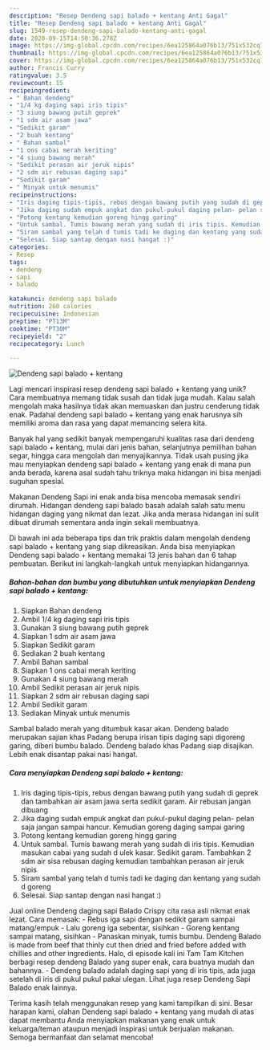 ```yaml
---
description: "Resep Dendeng sapi balado + kentang Anti Gagal"
title: "Resep Dendeng sapi balado + kentang Anti Gagal"
slug: 1549-resep-dendeng-sapi-balado-kentang-anti-gagal
date: 2020-09-15T14:50:36.278Z
image: https://img-global.cpcdn.com/recipes/6ea125864a076b13/751x532cq70/dendeng-sapi-balado-kentang-foto-resep-utama.jpg
thumbnail: https://img-global.cpcdn.com/recipes/6ea125864a076b13/751x532cq70/dendeng-sapi-balado-kentang-foto-resep-utama.jpg
cover: https://img-global.cpcdn.com/recipes/6ea125864a076b13/751x532cq70/dendeng-sapi-balado-kentang-foto-resep-utama.jpg
author: Francis Curry
ratingvalue: 3.5
reviewcount: 15
recipeingredient:
- " Bahan dendeng"
- "1/4 kg daging sapi iris tipis"
- "3 siung bawang putih geprek"
- "1 sdm air asam jawa"
- "Sedikit garam"
- "2 buah kentang"
- " Bahan sambal"
- "1 ons cabai merah keriting"
- "4 siung bawang merah"
- "Sedikit perasan air jeruk nipis"
- "2 sdm air rebusan daging sapi"
- "Sedikit garam"
- " Minyak untuk menumis"
recipeinstructions:
- "Iris daging tipis-tipis, rebus dengan bawang putih yang sudah di geprek dan tambahkan air asam jawa serta sedikit garam. Air rebusan jangan dibuang"
- "Jika daging sudah empuk angkat dan pukul-pukul daging pelan- pelan saja jangan sampai hancur. Kemudian goreng daging sampai garing"
- "Potong kentang kemudian goreng hingg garing"
- "Untuk sambal. Tumis bawang merah yang sudah di iris tipis. Kemudian masukan cabai yang sudah d ulek kasar. Sedikit garam. Tambahkan 2 sdm air sisa rebusan daging kemudian tambahkan perasan air jeruk nipis"
- "Siram sambal yang telah d tumis tadi ke daging dan kentang yang sudah d goreng"
- "Selesai. Siap santap dengan nasi hangat :)"
categories:
- Resep
tags:
- dendeng
- sapi
- balado

katakunci: dendeng sapi balado 
nutrition: 260 calories
recipecuisine: Indonesian
preptime: "PT13M"
cooktime: "PT30M"
recipeyield: "2"
recipecategory: Lunch

---
```



![Dendeng sapi balado + kentang](https://img-global.cpcdn.com/recipes/6ea125864a076b13/751x532cq70/dendeng-sapi-balado-kentang-foto-resep-utama.jpg)

Lagi mencari inspirasi resep dendeng sapi balado + kentang yang unik? Cara membuatnya memang tidak susah dan tidak juga mudah. Kalau salah mengolah maka hasilnya tidak akan memuaskan dan justru cenderung tidak enak. Padahal dendeng sapi balado + kentang yang enak harusnya sih memiliki aroma dan rasa yang dapat memancing selera kita.

Banyak hal yang sedikit banyak mempengaruhi kualitas rasa dari dendeng sapi balado + kentang, mulai dari jenis bahan, selanjutnya pemilihan bahan segar, hingga cara mengolah dan menyajikannya. Tidak usah pusing jika mau menyiapkan dendeng sapi balado + kentang yang enak di mana pun anda berada, karena asal sudah tahu triknya maka hidangan ini bisa menjadi suguhan spesial.

Makanan Dendeng Sapi ini enak anda bisa mencoba memasak sendiri dirumah. Hidangan dendeng sapi balado basah adalah salah satu menu hidangan daging yang nikmat dan lezat. Jika anda merasa hidangan ini sulit dibuat dirumah sementara anda ingin sekali membuatnya.


Di bawah ini ada beberapa tips dan trik praktis dalam mengolah dendeng sapi balado + kentang yang siap dikreasikan. Anda bisa menyiapkan Dendeng sapi balado + kentang memakai 13 jenis bahan dan 6 tahap pembuatan. Berikut ini langkah-langkah untuk menyiapkan hidangannya.

<!--inarticleads1-->

##### Bahan-bahan dan bumbu yang dibutuhkan untuk menyiapkan Dendeng sapi balado + kentang:

1. Siapkan  Bahan dendeng
1. Ambil 1/4 kg daging sapi iris tipis
1. Gunakan 3 siung bawang putih geprek
1. Siapkan 1 sdm air asam jawa
1. Siapkan Sedikit garam
1. Sediakan 2 buah kentang
1. Ambil  Bahan sambal
1. Siapkan 1 ons cabai merah keriting
1. Gunakan 4 siung bawang merah
1. Ambil Sedikit perasan air jeruk nipis
1. Siapkan 2 sdm air rebusan daging sapi
1. Ambil Sedikit garam
1. Sediakan  Minyak untuk menumis


Sambal balado merah yang ditumbuk kasar akan. Dendeng balado merupakan sajian khas Padang berupa irisan tipis daging sapi digoreng garing, diberi bumbu balado. Dendeng balado khas Padang siap disajikan. Lebih enak disantap pakai nasi hangat. 

<!--inarticleads2-->

##### Cara menyiapkan Dendeng sapi balado + kentang:

1. Iris daging tipis-tipis, rebus dengan bawang putih yang sudah di geprek dan tambahkan air asam jawa serta sedikit garam. Air rebusan jangan dibuang
1. Jika daging sudah empuk angkat dan pukul-pukul daging pelan- pelan saja jangan sampai hancur. Kemudian goreng daging sampai garing
1. Potong kentang kemudian goreng hingg garing
1. Untuk sambal. Tumis bawang merah yang sudah di iris tipis. Kemudian masukan cabai yang sudah d ulek kasar. Sedikit garam. Tambahkan 2 sdm air sisa rebusan daging kemudian tambahkan perasan air jeruk nipis
1. Siram sambal yang telah d tumis tadi ke daging dan kentang yang sudah d goreng
1. Selesai. Siap santap dengan nasi hangat :)


Jual online Dendeng daging sapi Balado Crispy cita rasa asli nikmat enak lezat. Cara memasak: - Rebus iga sapi dengan sedikit garam sampai matang/empuk - Lalu goreng iga sebentar, sisihkan - Goreng kentang sampai matang, sisihkan - Panaskan minyak, tumis bumbu. Dendeng Balado is made from beef that thinly cut then dried and fried before added with chillies and other ingredients. Halo, di episode kali ini Tam Tam Kitchen berbagi resep dendeng Balado yang super enak, cara buatnya mudah dan bahannya. - Dendeng balado adalah daging sapi yang di iris tipis, ada juga setelah di iris di pukul pukul pakai ulegan. Lihat juga resep Dendeng Sapi Balado enak lainnya. 

Terima kasih telah menggunakan resep yang kami tampilkan di sini. Besar harapan kami, olahan Dendeng sapi balado + kentang yang mudah di atas dapat membantu Anda menyiapkan makanan yang enak untuk keluarga/teman ataupun menjadi inspirasi untuk berjualan makanan. Semoga bermanfaat dan selamat mencoba!
